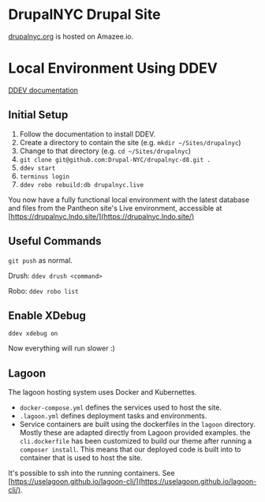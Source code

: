 # DrupalNYC Drupal Site

[drupalnyc.org](https://www.drupalnyc.org/) is hosted on Amazee.io.

# Local Environment Using DDEV

[DDEV documentation](https://ddev.readthedocs.io/en/stable/)

## Initial Setup

1. Follow the documentation to install DDEV.
2. Create a directory to contain the site (e.g. `mkdir ~/Sites/drupalnyc`)
3. Change to that directory (e.g. `cd ~/Sites/drupalnyc`)
4. `git clone git@github.com:Drupal-NYC/drupalnyc-d8.git .`
5. `ddev start`
6. `terminus login`
7. `ddev robo rebuild:db drupalnyc.live`

You now have a fully functional local environment with the latest database and files from the Pantheon site's Live environment, accessible at [https://drupalnyc.lndo.site/](https://drupalnyc.lndo.site/)

## Useful Commands

`git push` as normal.

Drush: `ddev drush <command>`

Robo: `ddev robo list`

## Enable XDebug

`ddev xdebug on`

Now everything will run slower :)

## Lagoon

The lagoon hosting system uses Docker and Kubernettes.

- `docker-compose.yml` defines the services used to host the site.
- `.lagoon.yml` defines deployment tasks and environments.
- Service containers are built using the dockerfiles in the `lagoon` directory.
  Mostly these are adapted directly from Lagoon provided examples. the `cli.dockerfile` has been customized to build
  our theme after running a `composer install`.  This means that our deployed code is built into to container that is
  used to host the site.

It's possible to ssh into the running containers.  See [https://uselagoon.github.io/lagoon-cli/](https://uselagoon.github.io/lagoon-cli/).
